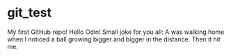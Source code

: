 # git_test
My first GitHub repo!
Hello Odin!
Small joke for you all:
A was walking home when I noticed a ball growing bigger and bigger in the distance. 
Then it hit me.